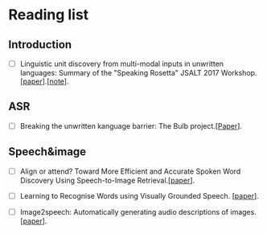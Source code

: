 # Reading list

## Introduction

- [ ] Linguistic unit discovery from multi-modal inputs in unwritten languages: Summary of the "Speaking Rosetta" JSALT 2017 Workshop. [[paper](https://arxiv.org/pdf/1802.05092.pdf)].[[note](https://github.com/YimingXu1/multimodel-learning-notes/blob/main/Papers/Linguistic%20Unit%20Discovery.md)].

## ASR 

- [ ] Breaking the unwritten kanguage barrier: The Bulb project.[[Paper](https://www.sciencedirect.com/science/article/pii/S1877050916300370)].

## Speech&image

- [ ] Align or attend? Toward More Efficient and Accurate Spoken Word Discovery Using Speech-to-Image Retrieval.[[paper](http://homepage.tudelft.nl/f7h35/papers/icassp21.3.pdf)].

- [ ] Learning to Recognise Words using Visually Grounded Speech. [[paper](http://homepage.tudelft.nl/f7h35/papers/iscas2021.1.pdf)].
- [ ] Image2speech: Automatically generating audio descriptions of images. [[paper](http://odettescharenborg.ruhosting.nl/wp-content/uploads/2015/02/hasegawajohnson_isga18.pdf)].

